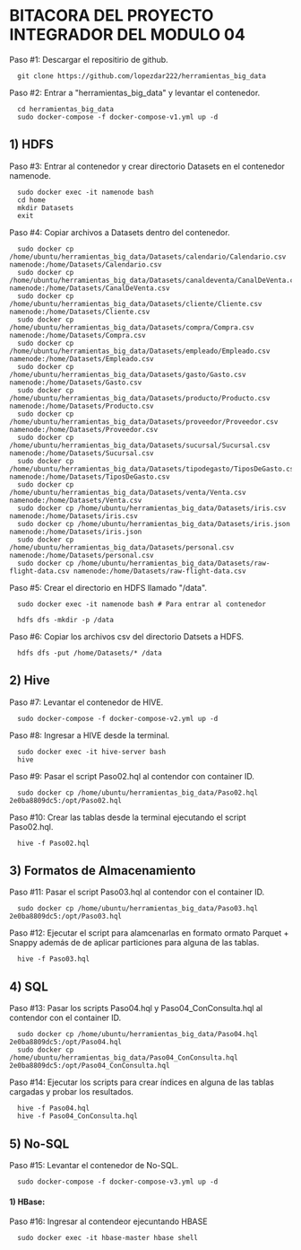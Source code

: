 # BITACORA DEL PROYECTO INTEGRADOR DEL MODULO 04

Paso #1: Descargar el repositirio de github.
```
  git clone https://github.com/lopezdar222/herramientas_big_data
```

Paso #2: Entrar a "herramientas_big_data" y levantar el contenedor.
```
  cd herramientas_big_data
  sudo docker-compose -f docker-compose-v1.yml up -d
```

## 1) HDFS
Paso #3: Entrar al contenedor y crear directorio Datasets en el contenedor namenode.
```
  sudo docker exec -it namenode bash
  cd home
  mkdir Datasets
  exit
```

Paso #4: Copiar archivos a Datasets dentro del contenedor.
```
  sudo docker cp /home/ubuntu/herramientas_big_data/Datasets/calendario/Calendario.csv namenode:/home/Datasets/Calendario.csv
  sudo docker cp /home/ubuntu/herramientas_big_data/Datasets/canaldeventa/CanalDeVenta.csv namenode:/home/Datasets/CanalDeVenta.csv
  sudo docker cp /home/ubuntu/herramientas_big_data/Datasets/cliente/Cliente.csv namenode:/home/Datasets/Cliente.csv
  sudo docker cp /home/ubuntu/herramientas_big_data/Datasets/compra/Compra.csv namenode:/home/Datasets/Compra.csv
  sudo docker cp /home/ubuntu/herramientas_big_data/Datasets/empleado/Empleado.csv namenode:/home/Datasets/Empleado.csv
  sudo docker cp /home/ubuntu/herramientas_big_data/Datasets/gasto/Gasto.csv namenode:/home/Datasets/Gasto.csv
  sudo docker cp /home/ubuntu/herramientas_big_data/Datasets/producto/Producto.csv namenode:/home/Datasets/Producto.csv
  sudo docker cp /home/ubuntu/herramientas_big_data/Datasets/proveedor/Proveedor.csv namenode:/home/Datasets/Proveedor.csv
  sudo docker cp /home/ubuntu/herramientas_big_data/Datasets/sucursal/Sucursal.csv namenode:/home/Datasets/Sucursal.csv
  sudo docker cp /home/ubuntu/herramientas_big_data/Datasets/tipodegasto/TiposDeGasto.csv namenode:/home/Datasets/TiposDeGasto.csv
  sudo docker cp /home/ubuntu/herramientas_big_data/Datasets/venta/Venta.csv namenode:/home/Datasets/Venta.csv
  sudo docker cp /home/ubuntu/herramientas_big_data/Datasets/iris.csv namenode:/home/Datasets/iris.csv
  sudo docker cp /home/ubuntu/herramientas_big_data/Datasets/iris.json namenode:/home/Datasets/iris.json
  sudo docker cp /home/ubuntu/herramientas_big_data/Datasets/personal.csv namenode:/home/Datasets/personal.csv
  sudo docker cp /home/ubuntu/herramientas_big_data/Datasets/raw-flight-data.csv namenode:/home/Datasets/raw-flight-data.csv
```

Paso #5: Crear el directorio en HDFS llamado "/data".
```
  sudo docker exec -it namenode bash # Para entrar al contenedor

  hdfs dfs -mkdir -p /data
```

Paso #6: Copiar los archivos csv del directorio Datsets a HDFS.
```
  hdfs dfs -put /home/Datasets/* /data
```

## 2) Hive

Paso #7: Levantar el contenedor de HIVE.
```
  sudo docker-compose -f docker-compose-v2.yml up -d
```

Paso #8: Ingresar a HIVE desde la terminal.
```
  sudo docker exec -it hive-server bash
  hive
```

Paso #9: Pasar el script Paso02.hql al contendor con container ID.
```
  sudo docker cp /home/ubuntu/herramientas_big_data/Paso02.hql 2e0ba8809dc5:/opt/Paso02.hql
```

Paso #10: Crear las tablas desde la terminal ejecutando el script Paso02.hql.
```
  hive -f Paso02.hql
```

## 3) Formatos de Almacenamiento

Paso #11: Pasar el script Paso03.hql al contendor con el container ID.
```
  sudo docker cp /home/ubuntu/herramientas_big_data/Paso03.hql 2e0ba8809dc5:/opt/Paso03.hql
```

Paso #12: Ejecutar el script para alamcenarlas en formato ormato Parquet + Snappy además de de aplicar particiones para alguna de las tablas.
```
  hive -f Paso03.hql
```

## 4) SQL

Paso #13: Pasar los scripts Paso04.hql y Paso04_ConConsulta.hql al contendor con el container ID.
```
  sudo docker cp /home/ubuntu/herramientas_big_data/Paso04.hql 2e0ba8809dc5:/opt/Paso04.hql
  sudo docker cp /home/ubuntu/herramientas_big_data/Paso04_ConConsulta.hql 2e0ba8809dc5:/opt/Paso04_ConConsulta.hql
```

Paso #14: Ejecutar los scripts para crear índices en alguna de las tablas cargadas y probar los resultados.
```
  hive -f Paso04.hql
  hive -f Paso04_ConConsulta.hql
```
## 5) No-SQL

Paso #15: Levantar el contenedor de No-SQL.
```
  sudo docker-compose -f docker-compose-v3.yml up -d
```

#### 1) HBase:

Paso #16: Ingresar al contendeor ejecuntando HBASE
```
  sudo docker exec -it hbase-master hbase shell
```